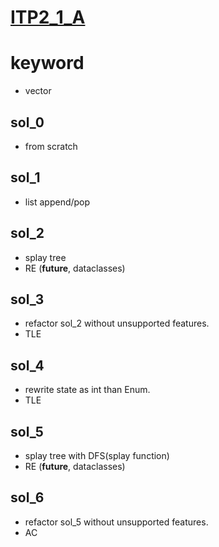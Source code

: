 # [ITP2_1_A](judge.u-aizu.ac.jp/onlinejudge/description.jsp?id=ITP2_1_A)


# keyword 
- vector 



## sol_0
- from scratch 


## sol_1
- list append/pop


## sol_2
- splay tree
- RE (__future__, dataclasses)


## sol_3
- refactor sol_2 without unsupported features.
- TLE


## sol_4
- rewrite state as int than Enum.
- TLE



## sol_5 
- splay tree with DFS(splay function)
- RE (__future__, dataclasses)


## sol_6
- refactor sol_5 without unsupported features.
- AC
